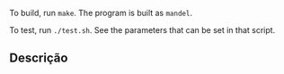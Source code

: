 To build, run `make`. The program is built as `mandel`.

To test, run `./test.sh`. See the parameters that can be set in that script.

## Descrição

